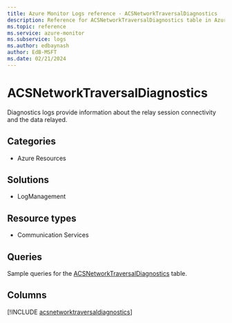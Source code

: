 ```yaml
---
title: Azure Monitor Logs reference - ACSNetworkTraversalDiagnostics
description: Reference for ACSNetworkTraversalDiagnostics table in Azure Monitor Logs.
ms.topic: reference
ms.service: azure-monitor
ms.subservice: logs
ms.author: edbaynash
author: EdB-MSFT
ms.date: 02/21/2024
---
```


# ACSNetworkTraversalDiagnostics

Diagnostics logs provide information about the relay session connectivity and the data relayed.


## Categories

- Azure Resources

## Solutions

- LogManagement

## Resource types

- Communication Services

## Queries

 Sample queries for the [ACSNetworkTraversalDiagnostics](/azure/azure-monitor/reference/queries/acsnetworktraversaldiagnostics) table.


## Columns
  
[!INCLUDE [acsnetworktraversaldiagnostics](.././tables/includes/acsnetworktraversaldiagnostics-include.md)]
